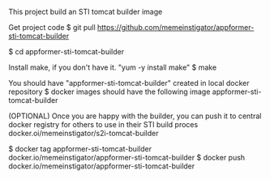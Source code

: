 This project build an STI tomcat builder image

Get project code
$ git pull https://github.com/memeinstigator/appformer-sti-tomcat-builder

$ cd appformer-sti-tomcat-builder
 
Install make, if you don't have it. "yum -y install make"
$ make

You should have "appformer-sti-tomcat-builder" created in local docker repository
$ docker images
should have the following image appformer-sti-tomcat-builder
 
(OPTIONAL)
Once you are happy with the builder, you can push it to central docker registry for others to use in their STI build proces
docker.oi/memeinstigator/s2i-tomcat-builder

$ docker tag appformer-sti-tomcat-builder docker.io/memeinstigator/appformer-sti-tomcat-builder
$ docker push docker.io/memeinstigator/appformer-sti-tomcat-builder
